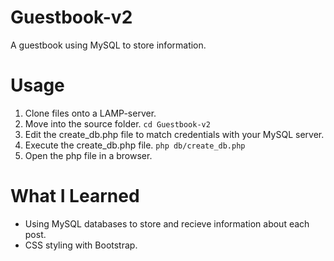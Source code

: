 # Guestbook-v2
A guestbook using MySQL to store information.

# Usage
1. Clone files onto a LAMP-server.
2. Move into the source folder.
   `cd Guestbook-v2`
3. Edit the create_db.php file to match credentials with your MySQL server.
4. Execute the create_db.php file.
   `php db/create_db.php`
5. Open the php file in a browser.

# What I Learned
* Using MySQL databases to store and recieve information about each post.
* CSS styling with Bootstrap.
